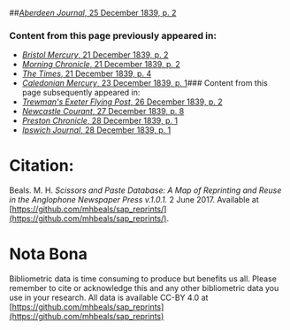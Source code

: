 ##[*Aberdeen Journal*, 25 December 1839, p. 2](https://mhbeals.github.io/sap_html/Aberdeen-Journal/Aberdeen-Journal-25-December-1839-p-2)

### Content from this page previously appeared in:
+ [*Bristol Mercury*, 21 December 1839, p. 2](https://mhbeals.github.io/sap_html/Bristol-Mercury/Bristol-Mercury-21-December-1839-p-2)
+ [*Morning Chronicle*, 21 December 1839, p. 2](https://mhbeals.github.io/sap_html/Morning-Chronicle/Morning-Chronicle-21-December-1839-p-2)
+ [*The Times*, 21 December 1839, p. 4](https://mhbeals.github.io/sap_html/The-Times/The-Times-21-December-1839-p-4)
+ [*Caledonian Mercury*, 23 December 1839, p. 1](https://mhbeals.github.io/sap_html/Caledonian-Mercury/Caledonian-Mercury-23-December-1839-p-1)### Content from this page subsequently appeared in:
+ [*Trewman's Exeter Flying Post*, 26 December 1839, p. 2](https://mhbeals.github.io/sap_html/Trewman's-Exeter-Flying-Post/Trewman's-Exeter-Flying-Post-26-December-1839-p-2)
+ [*Newcastle Courant*, 27 December 1839, p. 8](https://mhbeals.github.io/sap_html/Newcastle-Courant/Newcastle-Courant-27-December-1839-p-8)
+ [*Preston Chronicle*, 28 December 1839, p. 1](https://mhbeals.github.io/sap_html/Preston-Chronicle/Preston-Chronicle-28-December-1839-p-1)
+ [*Ipswich Journal*, 28 December 1839, p. 1](https://mhbeals.github.io/sap_html/Ipswich-Journal/Ipswich-Journal-28-December-1839-p-1)
                    
# Citation: 

Beals. M. H. *Scissors and Paste Database: A Map of Reprinting and Reuse in the Anglophone Newspaper Press v.1.0.1.* 2 June 2017. Available at [https://github.com/mhbeals/sap_reprints/](https://github.com/mhbeals/sap_reprints/). 
                    
# Nota Bona

Bibliometric data is time consuming to produce but benefits us all. Please remember to cite or acknowledge this and any other bibliometric data you use in your research. All data is available CC-BY 4.0 at [https://github.com/mhbeals/sap_reprints](https://github.com/mhbeals/sap_reprints)
